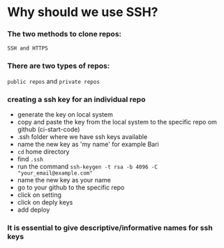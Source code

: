 # Why should we use SSH?

### The two methods to clone repos: 
` SSH and HTTPS `
### There are two types of repos:
 `public repos` and `private repos`

### creating a ssh key for an individual repo
- generate the key on local system 
- copy and paste the key from the local system to the specific repo om github (ci-start-code)
- .ssh folder where we have ssh keys available 
- name the new key as 'my name' for example Bari
- `cd` home directory
- find `.ssh`
- run the command `ssh-keygen -t rsa -b 4096 -C "your_email@example.com"`
- name the new key as your name 
- go to your github to the specific repo
- click on setting
- click on deply keys
- add deploy 

### It is essential to give descriptive/informative names for ssh keys 



